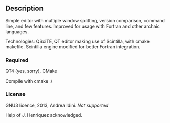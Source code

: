 ## Description
Simple editor with multiple window splitting, version comparison, command line, and few features. Improved for usage with Fortran and other archaic languages. 

Technologies: QSciTE, QT editor making use of Scintilla, with cmake makefile. Scintilla engine modified for better Fortran integration.

### Required
QT4 (yes, sorry), CMake

Compile with cmake ./

### License
GNU3 licence, 2013, Andrea Idini.
*Not supported*

Help of J. Henriquez acknowledged.
